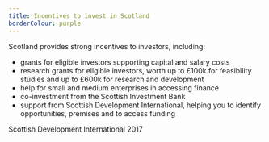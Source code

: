 ```yaml
---
title: Incentives to invest in Scotland
borderColour: purple
---
```

Scotland provides strong incentives to investors, including: 


- grants for eligible investors supporting capital and salary costs
- research grants for eligible investors, worth up to £100k for feasibility studies and up to £600k for research and development
- help for small and medium enterprises in accessing finance
- co-investment from the Scottish Investment Bank 
- support from Scottish Development International, helping you to identify opportunities, premises and to access funding


Scottish Development International 2017